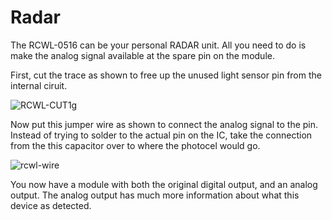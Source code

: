 # Radar
The RCWL-0516 can be your personal RADAR unit.  All you need to do is make the analog signal available at the spare pin on the module.

First, cut the trace as shown to free up the unused light sensor pin from the internal ciruit.

![RCWL-CUT1g](https://user-images.githubusercontent.com/46026730/134348202-5f63811a-001e-4fd4-8f2f-c62767aedc71.jpg)


Now put this jumper wire as shown to connect the analog signal to the pin.  Instead of trying to solder to the actual pin on the IC, take the connection from the this capacitor over to where the photocel would go.

![rcwl-wire](https://user-images.githubusercontent.com/46026730/134348589-8e730ba4-b78c-4d09-a5af-54286767bf25.jpg)

You now have a module with both the original digital output, and an analog output.  The analog output has much more information about what this device as detected.
